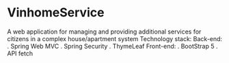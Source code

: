 # VinhomeService
A web application for managing and providing additional services for citizens in a complex house/apartment system
Technology stack:
Back-end:
   . Spring Web MVC
   . Spring Security
   . ThymeLeaf
Front-end:
   . BootStrap 5
   . API fetch
  
